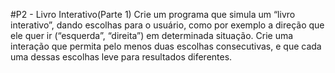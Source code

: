 #P2 - Livro Interativo(Parte 1)
Crie um programa que simula um “livro interativo”, dando escolhas para o usuário, como por exemplo a direção que ele quer ir (“esquerda”, “direita”) em determinada situação.  Crie uma interação que permita pelo menos duas escolhas consecutivas, e que cada uma dessas escolhas leve para resultados diferentes.
